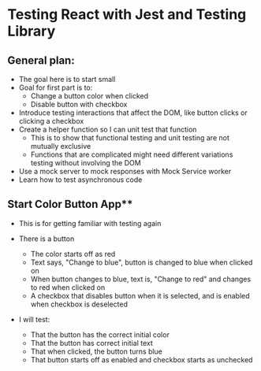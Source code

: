 # Testing React with Jest and Testing Library

## General plan:

- The goal here is to start small
- Goal for first part is to:
  - Change a button color when clicked
  - Disable button with checkbox
- Introduce testing interactions that affect the DOM, like button clicks or clicking a checkbox
- Create a helper function so I can unit test that function
  - This is to show that functional testing and unit testing are not mutually exclusive
  - Functions that are complicated might need different variations testing without involving the DOM
 - Use a mock server to mock responses with Mock Service worker
 - Learn how to test asynchronous code

## Start Color Button App**

- This is for getting familiar with testing again
- There is a button
  - The color starts off as red
  - Text says, "Change to blue", button is changed to blue when clicked on
  - When button changes to blue, text is, "Change to red" and changes to red when clicked on
  - A checkbox that disables button when it is selected, and is enabled when checkbox is deselected

- I will test:
  - That the button has the correct initial color
  - That the button has correct initial text
  - That when clicked, the button turns blue
  - That button starts off as enabled and checkbox starts as unchecked

